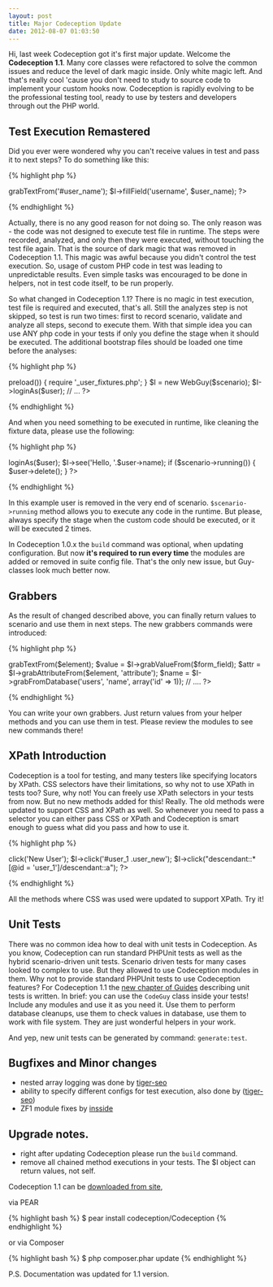 ```yaml
---
layout: post
title: Major Codeception Update
date: 2012-08-07 01:03:50
---
```


Hi, last week Codeception got it's first major update. Welcome the __Codeception 1.1__. Many core classes were refactored to solve the common issues and reduce the level of dark magic inside. Only white magic left. And that's really cool 'cause you don't need to study to source code to implement your custom hooks now. Codeception is rapidly evolving to be the professional testing tool, ready to use by testers and developers through out the PHP world.

## Test Execution Remastered

Did you ever were wondered why you can't receive values in test and pass it to next steps? To do something like this:

{% highlight php %}
<?php
$user_name = $I->grabTextFrom('#user_name');
$I->fillField('username', $user_name);
?>
{% endhighlight %}

Actually, there is no any good reason for not doing so. The only reason was - the code was not designed to execute test file in runtime. The steps were recorded, analyzed, and only then they were executed, without touching the test file again. That is the source of dark magic that was removed in Codeception 1.1. This magic was awful because you didn't control the test execution. So, usage of custom PHP code in test was leading to unpredictable results. Even simple tasks was encouraged to be done in helpers, not in test code itself, to be run properly. 

So what changed in Codeception 1.1? There is no magic in test execution, test file is required and executed, that's all. Still the analyzes step is not skipped, so test is run two times: first to record scenario, validate and analyze all steps, second to execute them. With that simple idea you can use ANY php code in your tests if only you define the stage when it should be executed. The additional bootstrap files should be loaded one time before the analyses:

{% highlight php %}
<?php
if ($scenario->preload()) {
	require '_user_fixtures.php';
}
$I = new WebGuy($scenario);
$I->loginAs($user);
// ...
?>
{% endhighlight %}

And when you need something to be executed in runtime, like cleaning the fixture data, please use the following:

{% highlight php %}
<?php
// ..
$I->loginAs($user);
$I->see('Hello, '.$user->name);
if ($scenario->running()) {
	$user->delete();
}
?>
{% endhighlight %}

In this example user is removed in the very end of scenario. `$scenario->running` method allows you to execute any code in the runtime. 
But please, always specify the stage when the custom code should be executed, or it will be executed 2 times.

In Codeception 1.0.x the `build` command was optional, when updating configuration. But now __it's required to run every time__ the modules are added or removed in suite config file. That's the only new issue, but Guy-classes look much better now.

## Grabbers

As the result of changed described above, you can finally return values to scenario and use them in next steps. The new grabbers commands were introduced:

{% highlight php %}
<?php
$text = $I->grabTextFrom($element);
$value = $I->grabValueFrom($form_field);
$attr = $I->grabAttributeFrom($element, 'attribute');

$name = $I->grabFromDatabase('users', 'name', array('id' => 1));
// ....
?>
{% endhighlight %}

You can write your own grabbers. Just return values from your helper methods and you can use them in test.
Please review the modules to see new commands there!

## XPath Introduction

Codeception is a tool for testing, and many testers like specifying locators by XPath. CSS selectors have their limitations, so why not to use XPath in tests too?
Sure, why not! You can freely use XPath selectors in your tests from now. But no new methods added for this! Really. The old methods were updated to support CSS and XPath as well. So whenever you need to pass a selector you can either pass CSS or XPath and Codeception is smart enough to guess what did you pass and how to use it.

{% highlight php %}
<?php
$I->click('New User');
$I->click('#user_1 .user_new');
$I->click("descendant::*[@id = 'user_1']/descendant::a");
?>
{% endhighlight %}

All the methods where CSS was used were updated to support XPath. Try it!

## Unit Tests

There was no common idea how to deal with unit tests in Codeception. As you know, Codeception can run standard PHPUnit tests as well as the hybrid scenario-driven unit tests. Scenario driven tests for many cases looked to complex to use. But they allowed to use Codeception modules in them. Why not to provide standard PHPUnit tests to use Codeception features? For Codeception 1.1 the [new chapter of Guides](https://codeception.com/docs/06-UnitTests-TEST) describing unit tests is written. In brief: you can use the `CodeGuy` class inside your tests! Include any modules and use it as you need it. Use them to perform database cleanups, use them to check values in database, use them to work with file system. They are just wonderful helpers in your work. 

And yep, new unit tests can be generated by command: `generate:test`.

## Bugfixes and Minor changes

* nested array logging was done by [tiger-seo](https://github.com/tiger-seo)
* ability to specify different configs for test execution, also done by ([tiger-seo](https://github.com/tiger-seo))
* ZF1 module fixes by [insside](https://github.com/insside)

## Upgrade notes.

* right after updating Codeception please run the `build` command. 
* remove all chained method executions in your tests. The $I object can return values, not self. 

Codeception 1.1 can be [downloaded from site](https://codeception.com/thanks.html),

via PEAR

{% highlight bash %}
$ pear install codeception/Codeception
{% endhighlight %}

or via Composer

{% highlight bash %}
$ php composer.phar update
{% endhighlight %}

P.S. Documentation was updated for 1.1 version.